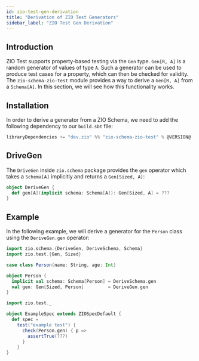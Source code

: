 ```yaml
---
id: zio-test-gen-derivation
title: "Derivation of ZIO Test Generators"
sidebar_label: "ZIO Test Gen Derivation"
---
```


## Introduction

ZIO Test supports property-based testing via the `Gen` type. `Gen[R, A]` is a random generator of values of type `A`. Such a generator can be used to produce test cases for a property, which can then be checked for validity. The `zio-schema-zio-test` module provides a way to derive a `Gen[R, A]` from a `Schema[A]`. In this section, we will see how this functionality works.

## Installation

In order to derive a generator from a ZIO Schema, we need to add the following dependency to our `build.sbt` file:

```scala
libraryDependencies += "dev.zio" %% "zio-schema-zio-test" % @VERSION@
```

## DriveGen

The `DriveGen` inside `zio.schema` package provides the `gen` operator which takes a `Schema[A]` implicitly and returns a `Gen[Sized, A]`:

```scala
object DeriveGen {
  def gen[A](implicit schema: Schema[A]): Gen[Sized, A] = ???
}
```

## Example

In the following example, we will derive a generator for the `Person` class using the `DeriveGen.gen` operator:

```scala
import zio.schema.{DeriveGen, DeriveSchema, Schema}
import zio.test.{Gen, Sized}

case class Person(name: String, age: Int)

object Person {
  implicit val schema: Schema[Person] = DeriveSchema.gen
  val gen: Gen[Sized, Person]         = DeriveGen.gen
}

import zio.test._

object ExampleSpec extends ZIOSpecDefault {
  def spec =
    test("example test") {
      check(Person.gen) { p =>
        assertTrue(???)
      }
    }
}
```
